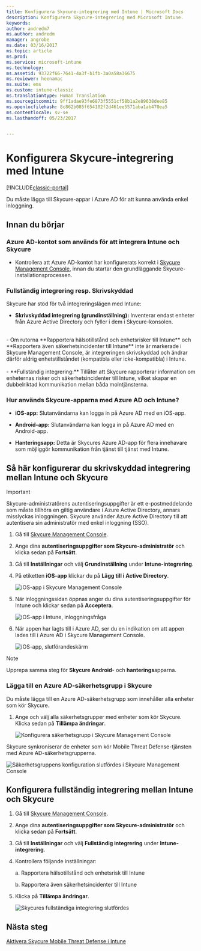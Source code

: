 ```yaml
---
title: Konfigurera Skycure-integrering med Intune | Microsoft Docs
description: Konfigurera Skycure-integrering med Microsoft Intune.
keywords: 
author: andredm7
ms.author: andredm
manager: angrobe
ms.date: 03/16/2017
ms.topic: article
ms.prod: 
ms.service: microsoft-intune
ms.technology: 
ms.assetid: 93722f66-7641-4a3f-b1fb-3a0a58a36675
ms.reviewer: heenamac
ms.suite: ems
ms.custom: intune-classic
ms.translationtype: Human Translation
ms.sourcegitcommit: 9ff1adae93fe6873f5551cf58b1a2e89638dee85
ms.openlocfilehash: 8c862b085f654102f2d461ee5571aba1ab470ea5
ms.contentlocale: sv-se
ms.lasthandoff: 05/23/2017


---
```


# <a name="set-up-the-skycure-integration-with-intune"></a>Konfigurera Skycure-integrering med Intune

[!INCLUDE[classic-portal](../includes/classic-portal.md)]

Du måste lägga till Skycure-appar i Azure AD för att kunna använda enkel inloggning.

## <a name="before-you-begin"></a>Innan du börjar

### <a name="azure-ad-account-used-to-integrate-intune-and-skycure"></a>Azure AD-kontot som används för att integrera Intune och Skycure

-   Kontrollera att Azure AD-kontot har konfigurerats korrekt i [Skycure Management Console](https://aad.skycure.com), innan du startar den grundläggande Skycure-installationsprocessen.

### <a name="full-integration-vs-read-only"></a>Fullständig integrering resp. Skrivskyddad

Skycure har stöd för två integreringslägen med Intune:

-   **Skrivskyddad integrering (grundinställning):** Inventerar endast enheter från Azure Active Directory och fyller i dem i Skycure-konsolen.
<br>
    -   Om rutorna **Rapportera hälsotillstånd och enhetsrisker till Intune** och **Rapportera även säkerhetsincidenter till Intune** inte är markerade i Skycure Management Console, är integreringen skrivskyddad och ändrar därför aldrig enhetstillståndet (kompatibla eller icke-kompatibla) i Intune.
<br></br>
-   **Fullständig integrering:** Tillåter att Skycure rapporterar information om enheternas risker och säkerhetsincidenter till Intune, vilket skapar en dubbelriktad kommunikation mellan båda molntjänsterna.

### <a name="how-the-skycure-apps-are-used-with-azure-ad-and-intune"></a>Hur används Skycure-apparna med Azure AD och Intune?

-   **iOS-app:** Slutanvändarna kan logga in på Azure AD med en iOS-app.

-   **Android-app:** Slutanvändarna kan logga in på Azure AD med en Android-app.

-   **Hanteringsapp:** Detta är Skycures Azure AD-app för flera innehavare som möjliggör kommunikation från tjänst till tjänst med Intune.

## <a name="to-set-up-the-read-only-integration-between-intune-and-skycure"></a>Så här konfigurerar du skrivskyddad integrering mellan Intune och Skycure

> [!IMPORTANT]
> Skycure-administratörens autentiseringsuppgifter är ett e-postmeddelande som måste tillhöra en giltig användare i Azure Active Directory, annars misslyckas inloggningen. Skycure använder Azure Active Directory till att autentisera sin administratör med enkel inloggning (SSO).

1.  Gå till [Skycure Management Console](https://aad.skycure.com).

2.  Ange dina **autentiseringsuppgifter som Skycure-administratör** och klicka sedan på **Fortsätt**.

3.  Gå till **Inställningar** och välj **Grundinställning** under **Intune-integrering**.

4.  På etiketten **iOS-app** klickar du på **Lägg till i Active Directory**.

    ![iOS-app i Skycure Management Console](../media/mtp/skycure-setup-1.png)

5.  När inloggningssidan öppnas anger du dina autentiseringsuppgifter för Intune och klickar sedan på **Acceptera**.

    ![iOS-app i Intune, inloggningsfråga](../media/mtp/skycure-setup-2.png)

6.  När appen har lagts till i Azure AD, ser du en indikation om att appen lades till i Azure AD i Skycure Management Console.

    ![iOS-app, slutförandeskärm](../media/mtp/skycure-setup-3.png)

> [!NOTE]
> Upprepa samma steg för **Skycure Android**- och **hanterings**apparna.

### <a name="add-an-azure-ad-security-group-into-skycure"></a>Lägga till en Azure AD-säkerhetsgrupp i Skycure

Du måste lägga till en Azure AD-säkerhetsgrupp som innehåller alla enheter som kör Skycure.

1.  Ange och välj alla säkerhetsgrupper med enheter som kör Skycure. Klicka sedan på **Tillämpa ändringar**.

    ![Konfigurera säkerhetsgrupp i Skycure Management Console](../media/mtp/skycure-setup-4.png)

Skycure synkroniserar de enheter som kör Mobile Threat Defense-tjänsten med Azure AD-säkerhetsgrupperna.

![Säkerhetsgruppens konfiguration slutfördes i Skycure Management Console](../media/mtp/skycure-setup-5.png)

## <a name="set-up-the-full-integration-between-intune-and-skycure"></a>Konfigurera fullständig integrering mellan Intune och Skycure

1.  Gå till [Skycure Management Console](https://aad.skycure.com).

2.  Ange dina **autentiseringsuppgifter som Skycure-administratör** och klicka sedan på **Fortsätt**.

3.  Gå till **Inställningar** och välj **Fullständig integrering** under **Intune-integrering**.

4.  Kontrollera följande inställningar:

    a.  Rapportera hälsotillstånd och enhetsrisk till Intune

    b.  Rapportera även säkerhetsincidenter till Intune

5.  Klicka på **Tillämpa ändringar**.

    ![Skycures fullständiga integrering slutfördes](../media/mtp/skycure-setup-6.png)

## <a name="next-steps"></a>Nästa steg

[Aktivera Skycure Mobile Threat Defense i Intune](/intune-classic/deploy-use/enable-skycure-mobile-threat-defense-in-intune)

